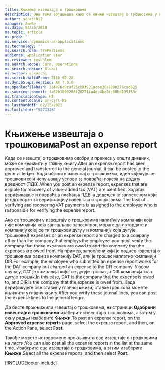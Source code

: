 ```yaml
---
title: Књижење извештаја о трошковима
description: Ова тема објашњава како се књижи извештај о трошковима у главну књигу.
author: saraschi2
manager: AnnBe
ms.date: 02/26/2018
ms.topic: article
ms.prod: ''
ms.service: dynamics-ax-applications
ms.technology: ''
ms.search.form: TrvPerDiems
audience: Application User
ms.reviewer: roschlom
ms.search.scope: Core, Operations
ms.search.region: Global
ms.author: saraschi
ms.search.validFrom: 2016-02-28
ms.dyn365.ops.version: AX 7.0.0
ms.openlocfilehash: 36be76c0c9f25cb93921acee36a820e276cad625
ms.sourcegitcommit: fa32b1893286f20271fa4ec4be8fc68bd135f53c
ms.translationtype: HT
ms.contentlocale: sr-Cyrl-RS
ms.lasthandoff: 02/15/2021
ms.locfileid: "5271326"
---
```

# <a name="post-an-expense-report"></a><span data-ttu-id="33848-103">Књижење извештаја о трошковима</span><span class="sxs-lookup"><span data-stu-id="33848-103">Post an expense report</span></span>

<span data-ttu-id="33848-104">Када се извештај о трошковима одобри и пренесе у општи дневник, може се књижити у главну књигу.</span><span class="sxs-lookup"><span data-stu-id="33848-104">After an expense report has been approved and transferred to the general journal, it can be posted to the general ledger.</span></span> <span data-ttu-id="33848-105">Када објавите извештај о трошковима, идентификују се трошкови који испуњавају услове за повраћај пореза на додату вредност (ПДВ).</span><span class="sxs-lookup"><span data-stu-id="33848-105">When you post an expense report, expenses that are eligible for recovery of value-added tax (VAT) are identified.</span></span> <span data-ttu-id="33848-106">Задатак верификације и повраћаја плаћања ПДВ-а додељен је запосленом који је одговоран за верификацију извештаја о трошковима.</span><span class="sxs-lookup"><span data-stu-id="33848-106">The task of verifying and recovering VAT payments is assigned to the employee who is responsible for verifying the expense report.</span></span>

<span data-ttu-id="33848-107">Ако се трошкови у извештају о трошковима наплаћују компанији која није компанија која запошљава запосленог, морате да потврдите и компанију којој се ти трошкови дугују и компанију која дугује трошкове.</span><span class="sxs-lookup"><span data-stu-id="33848-107">If expenses on an expense report are charged to a company other than the company that employs the employee, you must verify the company that those expenses are owed to and the company that the expenses are owed from.</span></span> <span data-ttu-id="33848-108">На пример, запослени који је поднео извештај о трошковима ради за компанију DAT, али је трошак наплатио компанији DIR.</span><span class="sxs-lookup"><span data-stu-id="33848-108">For example, the employee who submitted an expense report works for the DAT company but charged an expense to the DIR company.</span></span> <span data-ttu-id="33848-109">У овом случају, DAT је компанија којој се дугује трошак, а DIR компанија која дугује трошак.</span><span class="sxs-lookup"><span data-stu-id="33848-109">In this case, DAT is the company that the expense is owed to, and DIR is the company that the expense is owed from.</span></span> <span data-ttu-id="33848-110">Када верификујете ове ставке у главној књизи, ставке трошкова можете књижити у главну књигу.</span><span class="sxs-lookup"><span data-stu-id="33848-110">After you verify these journal lines, you can post the expense lines to the general ledger.</span></span>

<span data-ttu-id="33848-111">Да бисте прокњижили извештај о трошковима, на страници **Одобрени извештаји о трошковима** изаберите извештај о трошковима, а затим у окну радњи изаберите **Књижи**.</span><span class="sxs-lookup"><span data-stu-id="33848-111">To post an expense report, on the **Approved expense reports** page, select the expense report, and then, on the Action Pane, select **Post**.</span></span>

<span data-ttu-id="33848-112">Такође можете истовремено прокњижити све извештаје о трошковима на листи.</span><span class="sxs-lookup"><span data-stu-id="33848-112">You can also post all the expense reports in the list at the same time.</span></span> <span data-ttu-id="33848-113">Изаберите све извештаје о трошковима, а затим изаберите **Књижи**.</span><span class="sxs-lookup"><span data-stu-id="33848-113">Select all the expense reports, and then select **Post**.</span></span>


[!INCLUDE[footer-include](../includes/footer-banner.md)]